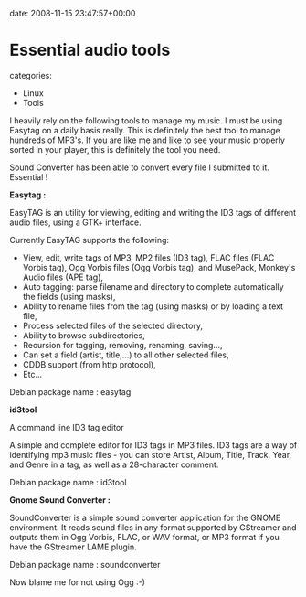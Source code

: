 


date: 2008-11-15 23:47:57+00:00


# Essential audio tools

categories:
- Linux
- Tools


I heavily rely on the following tools to manage my music.
I must be using Easytag on a daily basis really. This is definitely the best tool to manage hundreds of MP3's. If you are like me and like to see your music properly sorted in your player, this is definitely the tool you need.

Sound Converter has been able to convert every file I submitted to it. Essential !


**Easytag :**

EasyTAG is an utility for viewing, editing and writing
the ID3 tags of different audio files, using a GTK+ interface.

Currently EasyTAG supports the following:
 - View, edit, write tags of MP3, MP2 files (ID3 tag), FLAC files (FLAC Vorbis
   tag), Ogg Vorbis files (Ogg Vorbis tag), and MusePack, Monkey's Audio files
   (APE tag),
 - Auto tagging: parse filename and directory to complete automatically the
   fields (using masks),
 - Ability to rename files from the tag (using masks) or by loading
   a text file,
 - Process selected files of the selected directory,
 - Ability to browse subdirectories,
 - Recursion for tagging, removing, renaming, saving...,
 - Can set a field (artist, title,...) to all other selected files,
 - CDDB support (from http protocol),
 - Etc...

Debian package name : easytag


**id3tool**

A command line ID3 tag editor

A simple and complete editor for ID3 tags in MP3 files. ID3 tags are a way of identifying mp3 music files - you can store Artist, Album, Title, Track, Year, and Genre in a tag, as well as a 28-character comment. 

Debian package name : id3tool


**Gnome Sound Converter :**

SoundConverter is a simple sound converter application for the GNOME
environment. It reads sound files in any format supported by GStreamer
and outputs them in Ogg Vorbis, FLAC, or WAV format, or MP3 format if
you have the GStreamer LAME plugin.

Debian package name : soundconverter




Now blame me for not using Ogg :-)
